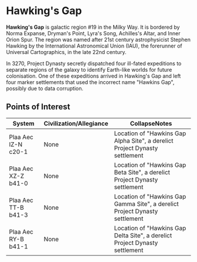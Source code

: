 # Hawking's Gap
**Hawking's Gap** is galactic region #19 in the Milky Way. It is bordered by Norma Expanse, Dryman's Point, Lyra's Song, Achilles's Altar, and Inner Orion Spur. The region was named after 21st century astrophysicist Stephen Hawking by the International Astronomical Union (IAU), the forerunner of Universal Cartographics, in the late 22nd century.

In 3270, Project Dynasty secretly dispatched four ill-fated expeditions to separate regions of the galaxy to identify Earth-like worlds for future colonisation. One of these expeditions arrived in Hawking's Gap and left four marker settlements that used the incorrect name "Hawkins Gap", possibly due to data corruption.

## Points of Interest

| System | Civilization/Allegiance | CollapseNotes |
| --- | --- | --- |
| Plaa Aec IZ-N c20-1 | None | Location of "Hawkins Gap Alpha Site", a derelict Project Dynasty settlement |
| Plaa Aec XZ-Z b41-0 | None | Location of "Hawkins Gap Beta Site", a derelict Project Dynasty settlement |
| Plaa Aec TT-B b41-3 | None | Location of "Hawkins Gap Gamma Site", a derelict Project Dynasty settlement |
| Plaa Aec RY-B b41-1 | None | Location of "Hawkins Gap Delta Site", a derelict Project Dynasty settlement |